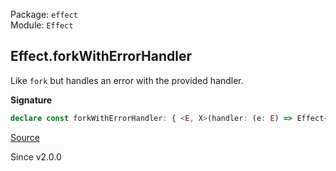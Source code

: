 Package: `effect`<br />
Module: `Effect`<br />

## Effect.forkWithErrorHandler

Like `fork` but handles an error with the provided handler.

**Signature**

```ts
declare const forkWithErrorHandler: { <E, X>(handler: (e: E) => Effect<X>): <A, R>(self: Effect<A, E, R>) => Effect<Fiber.RuntimeFiber<A, E>, never, R>; <A, E, R, X>(self: Effect<A, E, R>, handler: (e: E) => Effect<X>): Effect<Fiber.RuntimeFiber<A, E>, never, R>; }
```

[Source](https://github.com/Effect-TS/effect/tree/main/packages/effect/src/Effect.ts#L6361)

Since v2.0.0
